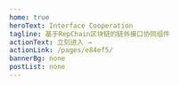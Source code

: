 ```yaml
---
home: true
heroText: Interface Cooperation
tagline: 基于RepChain区块链的链外接口协同组件
actionText: 立刻进入 →
actionLink: /pages/e84ef5/
bannerBg: none 
postList: none
---
```


